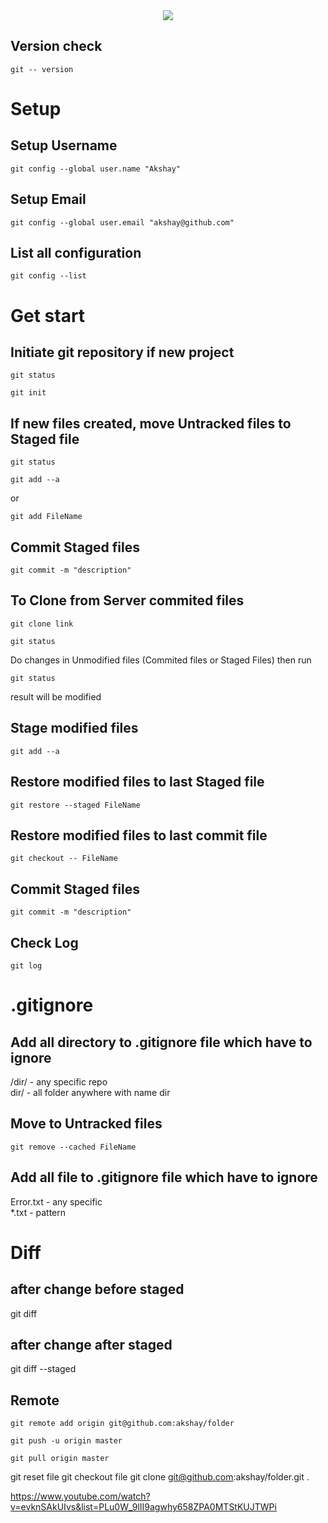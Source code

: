 <div align="center">
  <img src="https://git-scm.com/book/en/v2/images/lifecycle.png">
</div>

## Version check
```
git -- version
```
# Setup
## Setup Username
```
git config --global user.name "Akshay"
```
## Setup Email
```
git config --global user.email "akshay@github.com"
```
## List all configuration
```
git config --list
```

# Get start

## Initiate git repository if new project
```
git status
```
```
git init
```

## If new files created, move Untracked files to Staged file
```
git status
```
```
git add --a
```
or
```
git add FileName
```
## Commit Staged files
```
git commit -m "description"
```
## To Clone from Server commited files
```
git clone link
```
```
git status
```
Do changes in Unmodified files (Commited files or Staged Files) then run
```
git status
```
result will be modified

## Stage modified files 
```
git add --a
```
## Restore modified files to last Staged file
```
git restore --staged FileName
```
## Restore modified files to last commit file
```
git checkout -- FileName
```
## Commit Staged files
```
git commit -m "description"
```
## Check Log
```
git log
```
# .gitignore
## Add all directory to .gitignore file which have to ignore
/dir/ - any specific repo\
dir/ - all folder anywhere with name dir
## Move to Untracked files
```
git remove --cached FileName
```
## Add all file to .gitignore file which have to ignore
Error.txt - any specific\
\*.txt - pattern
# Diff
## after change before staged
git diff
## after change after staged
git diff --staged
## Remote
```
git remote add origin git@github.com:akshay/folder
```
```
git push -u origin master
```
```
git pull origin master
```
git reset file
git checkout file 
git clone git@github.com:akshay/folder.git .

https://www.youtube.com/watch?v=evknSAkUIvs&list=PLu0W_9lII9agwhy658ZPA0MTStKUJTWPi
 
